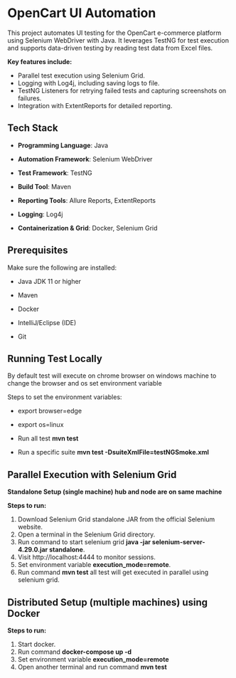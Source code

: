# **OpenCart UI Automation**

This project automates UI testing for the OpenCart e-commerce platform using Selenium WebDriver with Java. It leverages TestNG for test execution and supports data-driven testing by reading test data from Excel files.

**Key features include:**

* Parallel test execution using Selenium Grid.
* Logging with Log4j, including saving logs to file.
* TestNG Listeners for retrying failed tests and capturing screenshots on failures.
* Integration with ExtentReports for detailed reporting.

## **Tech Stack**

* **Programming Language**: Java

* **Automation Framework**: Selenium WebDriver

* **Test Framework**: TestNG

* **Build Tool**: Maven

* **Reporting Tools**: Allure Reports, ExtentReports

* **Logging**: Log4j

* **Containerization & Grid**: Docker, Selenium Grid

## **Prerequisites**

Make sure the following are installed:

* Java JDK 11 or higher

* Maven

* Docker

* IntelliJ/Eclipse (IDE)

* Git


## **Running Test Locally**

By default test will execute on chrome browser on windows machine to change the browser and os set environment variable

Steps to set the environment variables:
* export browser=edge
* export os=linux

* Run all test  **mvn test**
* Run a specific suite **mvn test -DsuiteXmlFile=testNGSmoke.xml**

## **Parallel Execution with Selenium Grid**

**Standalone Setup (single machine) hub and node are on same machine**

**Steps to run:**

1. Download Selenium Grid standalone JAR from the official Selenium website.
2. Open a terminal in the Selenium Grid directory.
3. Run command to start selenium grid **java -jar selenium-server-4.29.0.jar standalone**.
4. Visit http://localhost:4444 to monitor sessions.
5. Set environment variable **execution_mode=remote**.
6. Run command **mvn test** all test will get executed in parallel using selenium grid.

## **Distributed Setup (multiple machines) using Docker**
**Steps to run:**
1. Start docker.
2. Run command **docker-compose up -d**
3. Set environment variable **execution_mode=remote**
4. Open another terminal and run command **mvn test**



